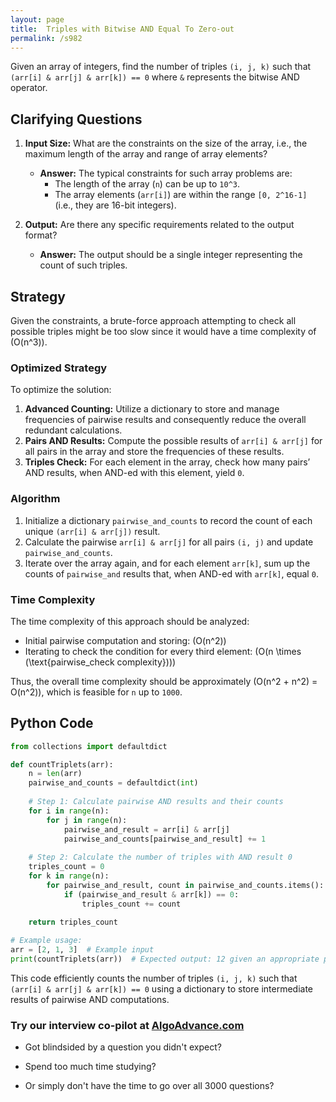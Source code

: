 ```yaml
---
layout: page
title:  Triples with Bitwise AND Equal To Zero-out
permalink: /s982
---
```


Given an array of integers, find the number of triples `(i, j, k)` such that `(arr[i] & arr[j] & arr[k]) == 0` where `&` represents the bitwise AND operator.

## Clarifying Questions

1. **Input Size:** What are the constraints on the size of the array, i.e., the maximum length of the array and range of array elements?
   - **Answer:** The typical constraints for such array problems are:
     - The length of the array (`n`) can be up to `10^3`.
     - The array elements (`arr[i]`) are within the range `[0, 2^16-1]` (i.e., they are 16-bit integers).
   
2. **Output:** Are there any specific requirements related to the output format?
   - **Answer:** The output should be a single integer representing the count of such triples.

## Strategy

Given the constraints, a brute-force approach attempting to check all possible triples might be too slow since it would have a time complexity of \(O(n^3)\).

### Optimized Strategy

To optimize the solution:
1. **Advanced Counting:** Utilize a dictionary to store and manage frequencies of pairwise results and consequently reduce the overall redundant calculations.
2. **Pairs AND Results:** Compute the possible results of `arr[i] & arr[j]` for all pairs in the array and store the frequencies of these results.
3. **Triples Check:** For each element in the array, check how many pairs’ AND results, when AND-ed with this element, yield `0`.

### Algorithm

1. Initialize a dictionary `pairwise_and_counts` to record the count of each unique `(arr[i] & arr[j])` result.
2. Calculate the pairwise `arr[i] & arr[j]` for all pairs `(i, j)` and update `pairwise_and_counts`.
3. Iterate over the array again, and for each element `arr[k]`, sum up the counts of `pairwise_and` results that, when AND-ed with `arr[k]`, equal `0`.

### Time Complexity

The time complexity of this approach should be analyzed:
- Initial pairwise computation and storing: \(O(n^2)\)
- Iterating to check the condition for every third element: \(O(n \times (\text{pairwise_check complexity}))\)

Thus, the overall time complexity should be approximately \(O(n^2 + n^2) = O(n^2)\), which is feasible for `n` up to `1000`.

## Python Code

```python
from collections import defaultdict

def countTriplets(arr):
    n = len(arr)
    pairwise_and_counts = defaultdict(int)
    
    # Step 1: Calculate pairwise AND results and their counts
    for i in range(n):
        for j in range(n):
            pairwise_and_result = arr[i] & arr[j]
            pairwise_and_counts[pairwise_and_result] += 1
    
    # Step 2: Calculate the number of triples with AND result 0
    triples_count = 0
    for k in range(n):
        for pairwise_and_result, count in pairwise_and_counts.items():
            if (pairwise_and_result & arr[k]) == 0:
                triples_count += count
    
    return triples_count

# Example usage:
arr = [2, 1, 3]  # Example input
print(countTriplets(arr))  # Expected output: 12 given an appropriate problem example
```

This code efficiently counts the number of triples `(i, j, k)` such that `(arr[i] & arr[j] & arr[k]) == 0` using a dictionary to store intermediate results of pairwise AND computations.


### Try our interview co-pilot at [AlgoAdvance.com](https://algoAdvance.com)

- Got blindsided by a question you didn't expect?

- Spend too much time studying?

- Or simply don't have the time to go over all 3000 questions?

